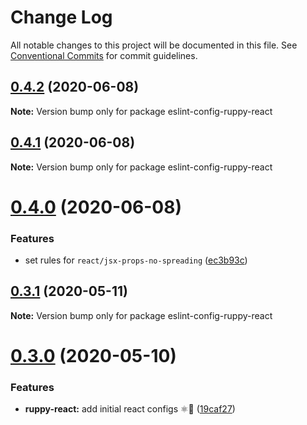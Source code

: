 # Change Log

All notable changes to this project will be documented in this file.
See [Conventional Commits](https://conventionalcommits.org) for commit guidelines.

## [0.4.2](https://github.com/Ruppyio/eslint-configs/compare/v0.4.1...v0.4.2) (2020-06-08)

**Note:** Version bump only for package eslint-config-ruppy-react

## [0.4.1](https://github.com/Ruppyio/eslint-configs/compare/v0.4.0...v0.4.1) (2020-06-08)

**Note:** Version bump only for package eslint-config-ruppy-react

# [0.4.0](https://github.com/Ruppyio/eslint-configs/compare/v0.3.1...v0.4.0) (2020-06-08)

### Features

- set rules for `react/jsx-props-no-spreading` ([ec3b93c](https://github.com/Ruppyio/eslint-configs/commit/ec3b93c565bc56f21be22b67e3237a06b4c49e83))

## [0.3.1](https://github.com/Ruppyio/eslint-configs/compare/v0.3.0...v0.3.1) (2020-05-11)

**Note:** Version bump only for package eslint-config-ruppy-react

# [0.3.0](https://github.com/Ruppyio/eslint-configs/compare/v0.2.0...v0.3.0) (2020-05-10)

### Features

- **ruppy-react:** add initial react configs ⚛🐤 ([19caf27](https://github.com/Ruppyio/eslint-configs/commit/19caf2740536c1425ef84359530a771bb5fd96f6))
